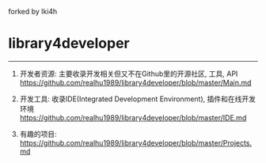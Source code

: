 
forked by lki4h


library4developer
=================
-----------------

1. 开发者资源:  主要收录开发相关但又不在Github里的开源社区, 工具, API
https://github.com/realhu1989/library4developer/blob/master/Main.md

2. 开发工具:  收录IDE(Integrated Development Environment), 插件和在线开发环境
https://github.com/realhu1989/library4developer/blob/master/IDE.md

3. 有趣的项目: 
https://github.com/realhu1989/library4developer/blob/master/Projects.md
